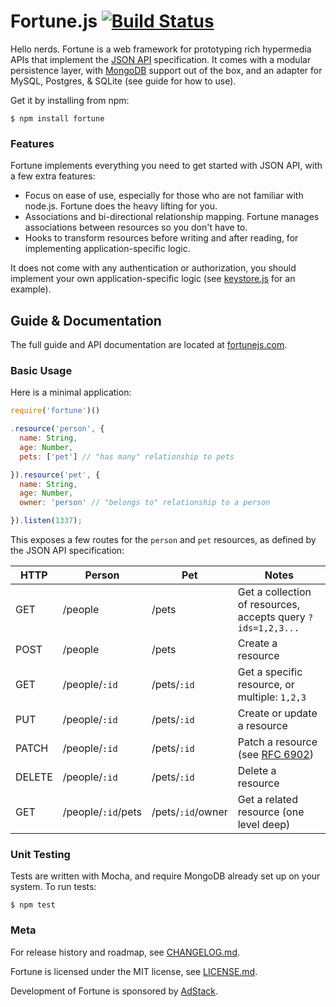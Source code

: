 # Fortune.js [![Build Status](https://travis-ci.org/daliwali/fortune.png?branch=master)](https://travis-ci.org/daliwali/fortune)

Hello nerds. Fortune is a web framework for prototyping rich hypermedia APIs that implement the [JSON API](http://jsonapi.org/) specification. It comes with a modular persistence layer, with [MongoDB](http://www.mongodb.org/) support out of the box, and an adapter for MySQL, Postgres, & SQLite (see guide for how to use).

Get it by installing from npm:
```
$ npm install fortune
```

### Features

Fortune implements everything you need to get started with JSON API, with a few extra features:

- Focus on ease of use, especially for those who are not familiar with node.js. Fortune does the heavy lifting for you.
- Associations and bi-directional relationship mapping. Fortune manages associations between resources so you don't have to.
- Hooks to transform resources before writing and after reading, for implementing application-specific logic.

It does not come with any authentication or authorization, you should implement your own application-specific logic (see [keystore.js](http://github.com/daliwali/fortune/blob/master/examples/keystore.js) for an example).

## Guide & Documentation

The full guide and API documentation are located at [fortunejs.com](http://fortunejs.com/).

### Basic Usage

Here is a minimal application:

```javascript
require('fortune')()

.resource('person', {
  name: String,
  age: Number,
  pets: ['pet'] // "has many" relationship to pets

}).resource('pet', {
  name: String,
  age: Number,
  owner: 'person' // "belongs to" relationship to a person

}).listen(1337);
```

This exposes a few routes for the `person` and `pet` resources, as defined by the JSON API specification:

| HTTP   | Person             | Pet               | Notes                                                        |
|--------|--------------------|-------------------|--------------------------------------------------------------|
| GET    | /people            | /pets             | Get a collection of resources, accepts query `?ids=1,2,3...` |
| POST   | /people            | /pets             | Create a resource                                            |
| GET    | /people/`:id`      | /pets/`:id`       | Get a specific resource, or multiple: `1,2,3`                |
| PUT    | /people/`:id`      | /pets/`:id`       | Create or update a resource                                  |
| PATCH  | /people/`:id`      | /pets/`:id`       | Patch a resource (see [RFC 6902](http://tools.ietf.org/html/rfc6902)) |
| DELETE | /people/`:id`      | /pets/`:id`       | Delete a resource                                            |
| GET    | /people/`:id`/pets | /pets/`:id`/owner | Get a related resource (one level deep)                      |

### Unit Testing

Tests are written with Mocha, and require MongoDB already set up on your system. To run tests:

```
$ npm test
```

### Meta

For release history and roadmap, see [CHANGELOG.md](http://github.com/daliwali/fortune/blob/master/CHANGELOG.md).

Fortune is licensed under the MIT license, see [LICENSE.md](http://github.com/daliwali/fortune/blob/master/LICENSE.md).

Development of Fortune is sponsored by [AdStack](http://adstack.com/).

